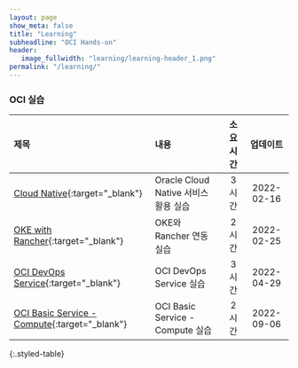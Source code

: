 ```yaml
---
layout: page
show_meta: false
title: "Learning"
subheadline: "OCI Hands-on"
header:
   image_fullwidth: "learning/learning-header_1.png"
permalink: "/learning/"
---
```


### OCI 실습

| 제목                                                                                                                                     | 내용                             | 소요시간 |    업데이트    |
|:---------------------------------------------------------------------------------------------------------------------------------------|:-------------------------------|:----:|:----------:|
| [Cloud Native](https://team-okitoki.github.io/learning-library/oci-library/intro-cloud-native/livelabs/index.html){:target="_blank"}   | Oracle Cloud Native 서비스 활용 실습  | 3 시간 | 2022-02-16 |
| [OKE with Rancher](https://team-okitoki.github.io/learning-library/oci-library/oke-with-rancher/livelabs/index.html){:target="_blank"} | OKE와 Rancher 연동 실습             | 2 시간 | 2022-02-25 |
| [OCI DevOps Service](https://team-okitoki.github.io/learning-library/oci-library/oci-devops/livelabs/index.html){:target="_blank"}     | OCI DevOps Service 실습          | 3 시간 | 2022-04-29 |
| [OCI Basic Service - Compute](/learning-library/oci-library/oci-basic-compute/livelabs/index.html){:target="_blank"}                   | OCI Basic Service - Compute 실습 | 2 시간 | 2022-09-06 |
{:.styled-table}